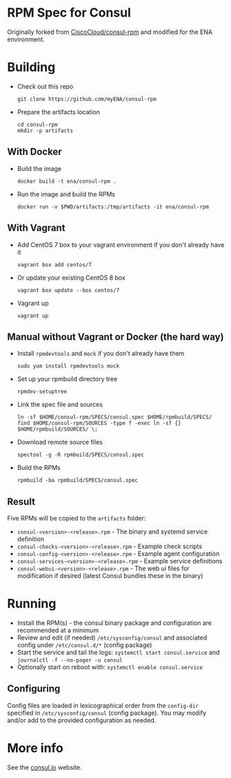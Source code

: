 # RPM Spec for Consul

Originally forked from [CiscoCloud/consul-rpm](https://github.com/CiscoCloud/consul-rpm) and modified for the ENA environment.

# Building

* Check out this repo
    ```
    git clone https://github.com/myENA/consul-rpm
    ```

* Prepare the artifacts location
    ```
    cd consul-rpm
    mkdir -p artifacts
    ```

## With Docker

* Build the image
    ```
    docker build -t ena/consul-rpm .
    ```

* Run the image and build the RPMs
    ```
    docker run -v $PWD/artifacts:/tmp/artifacts -it ena/consul-rpm
    ```

## With Vagrant

* Add CentOS 7 box to your vagrant environment if you don't already have it
    ```
    vagrant box add centos/7
    ```

* Or update your existing CentOS 8 box
    ```
    vagrant box update --box centos/7
    ```

* Vagrant up
    ```
    vagrant up
    ```

## Manual without Vagrant or Docker (the hard way)

* Install `rpmdevtools` and `mock` if you don't already have them
    ```
    sudo yum install rpmdevtools mock
    ```

* Set up your rpmbuild directory tree
    ```
    rpmdev-setuptree
    ```

* Link the spec file and sources
    ```
    ln -sf $HOME/consul-rpm/SPECS/consul.spec $HOME/rpmbuild/SPECS/
    find $HOME/consul-rpm/SOURCES -type f -exec ln -sf {} $HOME/rpmbuild/SOURCES/ \;
    ```

* Download remote source files
    ```
    spectool -g -R rpmbuild/SPECS/consul.spec
    ```

* Build the RPMs
    ```
    rpmbuild -ba rpmbuild/SPECS/consul.spec
    ```

## Result

Five RPMs will be copied to the `artifacts` folder:
* `consul-<version>-<release>.rpm`          - The binary and systemd service definition
* `consul-checks-<version>-<release>.rpm`   - Example check scripts
* `consul-config-<version>-<release>.rpm`   - Example agent configuration
* `consul-services-<version>-<release>.rpm` - Example service definitions
* `consul-webui-<version>-<release>.rpm`    - The web ui files for modification if desired (latest Consul bundles these in the binary)

# Running

* Install the RPM(s) - the consul binary package and configuration are recommended at a minimum
* Review and edit (if needed) `/etc/sysconfig/consul` and associated config under `/etc/consul.d/*` (config package)
* Start the service and tail the logs: `systemctl start consul.service` and `journalctl -f --no-pager -u consul`
* Optionally start on reboot with: `systemctl enable consul.service`

## Configuring

Config files are loaded in lexicographical order from the `config-dir` specified in `/etc/sysconfig/consul` (config package).
You may modify and/or add to the provided configuration as needed.

# More info

See the [consul.io](http://www.consul.io) website.
